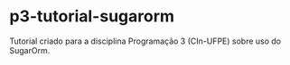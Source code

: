 # p3-tutorial-sugarorm
Tutorial criado para a disciplina Programação 3 (CIn-UFPE) sobre uso do SugarOrm.
